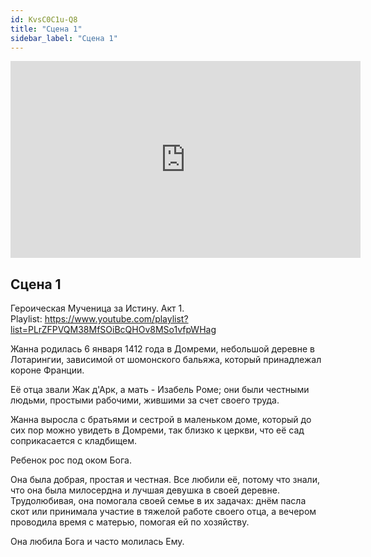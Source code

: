 ```yaml
---
id: KvsC0C1u-Q8
title: "Сцена 1"
sidebar_label: "Сцена 1"
---
```


<div class="video-float-container">
  <iframe
    width="560"
    height="315"
    src="https://www.youtube.com/embed/KvsC0C1u-Q8"
    title="YouTube video player"
    frameborder="0"
    allow="accelerometer; autoplay; clipboard-write; encrypted-media; gyroscope; picture-in-picture; web-share"
    referrerpolicy="strict-origin-when-cross-origin"
    allowfullscreen
  ></iframe>
</div>

## Сцена 1

Героическая Мученица за Истину. Акт 1.  
Playlist: https://www.youtube.com/playlist?list=PLrZFPVQM38MfSOiBcQHOv8MSo1vfpWHag

Жанна родилась 6 января 1412 года в Домреми, небольшой деревне в Лотарингии, зависимой от шомонского бальяжа, который принадлежал короне Франции.

Её отца звали Жак д'Арк, а мать - Изабель Роме; они были честными людьми, простыми рабочими, жившими за счет своего труда.

Жанна выросла с братьями и сестрой в маленьком доме, который до сих пор можно увидеть в Домреми, так близко к церкви, что её сад соприкасается с кладбищем.

Ребенок рос под оком Бога.

Она была добрая, простая и честная. Все любили её, потому что знали, что она была милосердна и лучшая девушка в своей деревне. Трудолюбивая, она помогала своей семье в их задачах: днём пасла скот или принимала участие в тяжелой работе своего отца, а вечером проводила время с матерью, помогая ей по хозяйству.

Она любила Бога и часто молилась Ему.
